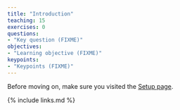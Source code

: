 ```yaml
---
title: "Introduction"
teaching: 15
exercises: 0
questions:
- "Key question (FIXME)"
objectives:
- "Learning objective (FIXME)"
keypoints:
- "Keypoints (FIXME)"
---
```

Before moving on, make sure you visited the [Setup page](../setup.md).


{% include links.md %}

